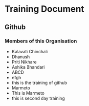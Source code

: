 # Training Document

## Github

### Members of this Organisation

- Kalavati Chinchali
- Dhanush
- Priti Nikhare 
- Ashika Bhandari
- ABCD
- efgh
- this is the training of github
- Marmeto
- This is Marmeto
- this is second day training
